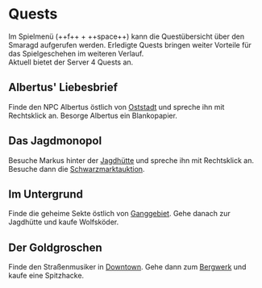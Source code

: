 # Quests

Im Spielmenü (++f++ + ++space++) kann die Questübersicht über den Smaragd aufgerufen werden. Erledigte Quests bringen weiter Vorteile für das Spielgeschehen im weiteren Verlauf.<br>
Aktuell bietet der Server 4 Quests an.

## Albertus' Liebesbrief
Finde den NPC Albertus östlich von [Oststadt](../../pages/gebiete/oststadt.md) und spreche ihn mit Rechtsklick an. Besorge Albertus ein Blankopapier.

## Das Jagdmonopol
Besuche Markus hinter der [Jagdhütte](../../pages/nebenjobs/jagd.md) und spreche ihn mit Rechtsklick an. Besuche dann die [Schwarzmarktauktion](../../pages/orte/schwarzmarkt.md).

## Im Untergrund
Finde die geheime Sekte östlich von [Ganggebiet](../../pages/gebiete/ganggebiet.md). Gehe danach zur Jagdhütte und kaufe Wolfsköder.

## Der Goldgroschen
Finde den Straßenmusiker in [Downtown](../../pages/gebiete/downtown.md). Gehe dann zum [Bergwerk](../../pages/nebenjobs/bergwerk.md) und kaufe eine Spitzhacke.
